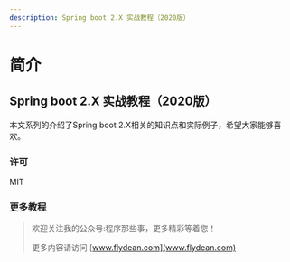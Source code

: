 ```yaml
---
description: Spring boot 2.X 实战教程（2020版）
---
```


# 简介

## Spring boot 2.X 实战教程（2020版）

本文系列的介绍了Spring boot 2.X相关的知识点和实际例子，希望大家能够喜欢。

### 许可

MIT

### 更多教程

> 欢迎关注我的公众号:程序那些事，更多精彩等着您！
> 
> 更多内容请访问 [www.flydean.com](www.flydean.com)
